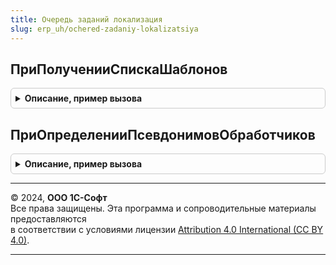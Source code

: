 ```yaml
---
title: Очередь заданий локализация
slug: erp_uh/ochered-zadaniy-lokalizatsiya
---
```



## ПриПолученииСпискаШаблонов
<details style="margin: 1em 0; padding: 0.5em; border: 1px solid #ccc; border-radius: 6px;">

<summary style="font-weight: bold; cursor: pointer;">Описание, пример вызова</summary>

```bsl

// Формирует список шаблонов заданий очереди.
//
// см. ОчередьЗаданийПереопределяемый.ПриПолученииСпискаШаблонов
//
Процедура ПриПолученииСпискаШаблонов(ШаблоныЗаданий) Экспорт
```

Пример вызова
```bsl
ОчередьЗаданийЛокализация.ПриПолученииСпискаШаблонов(ШаблоныЗаданий) 
```
</details>

## ПриОпределенииПсевдонимовОбработчиков
<details style="margin: 1em 0; padding: 0.5em; border: 1px solid #ccc; border-radius: 6px;">

<summary style="font-weight: bold; cursor: pointer;">Описание, пример вызова</summary>

```bsl

// Заполняет соответствие имен методов их псевдонимам для вызова из очереди заданий.
//
// см. ОчередьЗаданийПереопределяемый.ПриОпределенииПсевдонимовОбработчиков
//
Процедура ПриОпределенииПсевдонимовОбработчиков(СоответствиеИменПсевдонимам) Экспорт
```

Пример вызова
```bsl
ОчередьЗаданийЛокализация.ПриОпределенииПсевдонимовОбработчиков(СоответствиеИменПсевдонимам) 
```
</details>

---

© 2024, **ООО 1С-Софт**  
Все права защищены. Эта программа и сопроводительные материалы предоставляются  
в соответствии с условиями лицензии [Attribution 4.0 International (CC BY 4.0)](https://creativecommons.org/licenses/by/4.0/legalcode).

---
